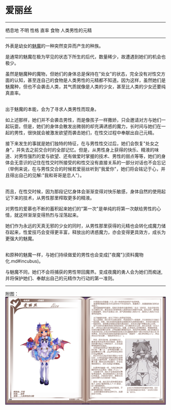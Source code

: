 # 爱丽丝

  -------- ----------------
  栖息地   不明
  性格     直率
  食物     人类男性的元精
  -------- ----------------

外表是幼女的[魅魔](01魅魔.md)的一种突然变异而产生的种族。

是通常的魅魔在极为罕见的状态下所生的后代，数量稀少，故遭遇到她们的机会也极少。

虽然是魅魔种的魔物，但她们的身体总是保持在"处女"的状态，完全没有对性交方面的认知，甚至连自己的食物是人类男性的元精都不知道。因为这样，虽然她们是魅魔种，但也不会袭击人类，其气质就像是人类的少女，甚至比人类的少女还要纯真直率。

<br>
出于魅魔的本能，会为了寻求人类男性而现身。

如上述那样，她们并不会袭击男性，而是像孩子一样撒娇，只会邀请对方与她们一起玩耍。但是，她们的身体会散发出微弱的却充满诱惑的魔力，长时间与她们在一起的男性，很快就会被激发欲望而袭击她们，在性交过程中奉献出自己元精。

接下来发生的事就是她们独特的特征，在与男性性交过后，她们会恢复"处女之身"，并失去之前交合时的全部记忆。但是，从男性身上获得的快乐、精液的味道、对男性强烈的爱与欲望、还有做爱时掌握的技术、男性的弱点等等，她们的身体会无意识的记住在性交时所接受的和性交没有直接关系的一部分对话也不会忘记（举例来说，在与男性交合的时候若爱丽丝听到"我爱你"，她们将会铭记于心，并且得出自己的见解:"我和哥哥是恋人"）。

<br>
而且，在性交时候，因为那段记忆身体会渐渐变得对快乐敏感，身体自然的使用起记下来的技术，从男性那里榨取更多的精液。

对男性的爱慕也不断的蓄积起来她们的"第一次"是单纯的将第一次献给男性的心情，就这样渐渐变得热烈与淫荡起来。

她们作为永远的天真无邪的少女的同时，从男性那里获得的元精也会转化成魔力储存起来，性爱技巧会变得更丰富，释放出的诱惑魔力，亦会变得更具效方，成长为更强大的魅魔。

<br>
和原种的魅魔一样，与她们持续做爱的男性也会变成["夜魔"](资料魔物化.md#incubus)。

与魅魔不同，她们不会将捕获的男性带回魔界。变成夜魔的勇人会为她们而痴迷,并将保护她们、奉献出自己的元精作为行动的第一准则。

------------------------------------------------------------------------

附图： ![](img\魔物娘图鉴I\106-107爱丽丝.jpg)
